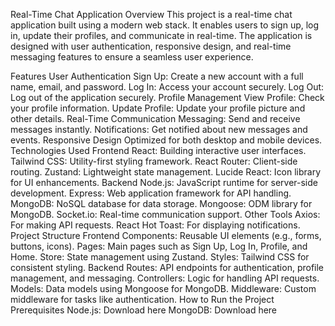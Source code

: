 Real-Time Chat Application
Overview
This project is a real-time chat application built using a modern web stack. It enables users to sign up, log in, update their profiles, and communicate in real-time. The application is designed with user authentication, responsive design, and real-time messaging features to ensure a seamless user experience.

Features
User Authentication
Sign Up: Create a new account with a full name, email, and password.
Log In: Access your account securely.
Log Out: Log out of the application securely.
Profile Management
View Profile: Check your profile information.
Update Profile: Update your profile picture and other details.
Real-Time Communication
Messaging: Send and receive messages instantly.
Notifications: Get notified about new messages and events.
Responsive Design
Optimized for both desktop and mobile devices.
Technologies Used
Frontend
React: Building interactive user interfaces.
Tailwind CSS: Utility-first styling framework.
React Router: Client-side routing.
Zustand: Lightweight state management.
Lucide React: Icon library for UI enhancements.
Backend
Node.js: JavaScript runtime for server-side development.
Express: Web application framework for API handling.
MongoDB: NoSQL database for data storage.
Mongoose: ODM library for MongoDB.
Socket.io: Real-time communication support.
Other Tools
Axios: For making API requests.
React Hot Toast: For displaying notifications.
Project Structure
Frontend
Components: Reusable UI elements (e.g., forms, buttons, icons).
Pages: Main pages such as Sign Up, Log In, Profile, and Home.
Store: State management using Zustand.
Styles: Tailwind CSS for consistent styling.
Backend
Routes: API endpoints for authentication, profile management, and messaging.
Controllers: Logic for handling API requests.
Models: Data models using Mongoose for MongoDB.
Middleware: Custom middleware for tasks like authentication.
How to Run the Project
Prerequisites
Node.js: Download here
MongoDB: Download here
